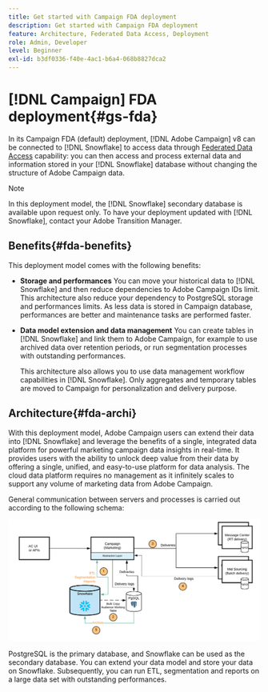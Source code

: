 ```yaml
---
title: Get started with Campaign FDA deployment
description: Get started with Campaign FDA deployment
feature: Architecture, Federated Data Access, Deployment
role: Admin, Developer
level: Beginner
exl-id: b3df0336-f40e-4ac1-b6a4-068b8827dca2
---
```

# [!DNL Campaign] FDA deployment{#gs-fda}

In its Campaign FDA (default) deployment, [!DNL Adobe Campaign] v8 can be connected to [!DNL Snowflake] to access data through [Federated Data Access](../connect/fda.md) capability: you can then access and process external data and information stored in your [!DNL Snowflake] database without changing the structure of Adobe Campaign data. 

>[!NOTE]
>
>In this deployment model, the [!DNL Snowflake] secondary database is available upon request only. To have your deployment updated with [!DNL Snowflake], contact your Adobe Transition Manager.
>

## Benefits{#fda-benefits}

This deployment model comes with the following benefits:

* **Storage and performances**
    You can move your historical data to [!DNL Snowflake] and then reduce dependencies to Adobe Campaign IDs limit. This architecture also reduce your dependency to PostgreSQL storage and performances limits. As less data is stored in Campaign database, performances are better and maintenance tasks are performed faster.

* **Data model extension and data management**
    You can create tables in [!DNL Snowflake] and link them to Adobe Campaign, for example to use archived data over retention periods, or run segmentation processes with outstanding performances.

    This architecture also allows you to use data management workflow capabilities in [!DNL Snowflake]. Only aggregates and temporary tables are moved to Campaign for personalization and delivery purpose.


## Architecture{#fda-archi}

With this deployment model, Adobe Campaign users can extend their data into [!DNL Snowflake] and leverage the benefits of a single, integrated data platform for powerful marketing campaign data insights in real-time. It provides users with the ability to unlock deep value from their data by offering a single, unified, and easy-to-use platform for data analysis. The cloud data platform requires no management as it infinitely scales to support any volume of marketing data from Adobe Campaign.

General communication between servers and processes is carried out according to the following schema:

![](assets/fda-architecture.png) 

PostgreSQL is the primary database, and Snowflake can be used as the secondary database. You can extend your data model and store your data on Snowflake. Subsequently, you can run ETL, segmentation and reports on a large data set with outstanding performances.
